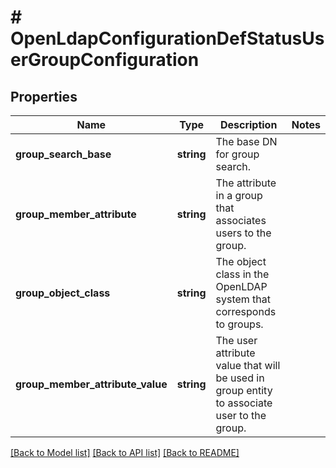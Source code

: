 # # OpenLdapConfigurationDefStatusUserGroupConfiguration

## Properties

Name | Type | Description | Notes
------------ | ------------- | ------------- | -------------
**group_search_base** | **string** | The base DN for group search. |
**group_member_attribute** | **string** | The attribute in a group that associates users to the group. |
**group_object_class** | **string** | The object class in the OpenLDAP system that corresponds to groups. |
**group_member_attribute_value** | **string** | The user attribute value that will be used in group entity to associate user to the group. |

[[Back to Model list]](../../README.md#models) [[Back to API list]](../../README.md#endpoints) [[Back to README]](../../README.md)
